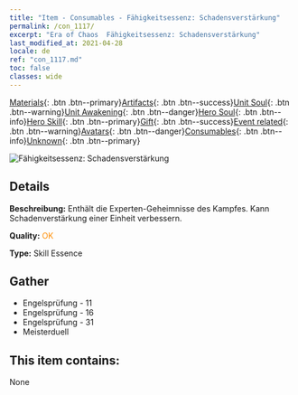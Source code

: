 ```yaml
---
title: "Item - Consumables - Fähigkeitsessenz: Schadensverstärkung"
permalink: /con_1117/
excerpt: "Era of Chaos  Fähigkeitsessenz: Schadensverstärkung"
last_modified_at: 2021-04-28
locale: de
ref: "con_1117.md"
toc: false
classes: wide
---
```

 [Materials](/ItemsDE/){: .btn .btn--primary}[Artifacts](/ItemsDE/Artifacts/){: .btn .btn--success}[Unit Soul](/ItemsDE/UnitSoul/){: .btn .btn--warning}[Unit Awakening](/ItemsDE/UnitAwakening/){: .btn .btn--danger}[Hero Soul](/ItemsDE/HeroSoul/){: .btn .btn--info}[Hero Skill](/ItemsDE/HeroSkill/){: .btn .btn--primary}[Gift](/ItemsDE/Gift/){: .btn .btn--success}[Event related](/ItemsDE/Events/){: .btn .btn--warning}[Avatars](/ItemsDE/Avatars/){: .btn .btn--danger}[Consumables](/ItemsDE/Consumables/){: .btn .btn--info}[Unknown](/ItemsDE/Unknown/){: .btn .btn--primary}

 ![Fähigkeitsessenz: Schadensverstärkung](/images/t/i_7008.png)

## Details
 **Beschreibung:** Enthält die Experten-Geheimnisse des Kampfes. Kann Schadenverstärkung einer Einheit verbessern.

 **Quality:** <span style="color: #FF8C00">OK</span>

 **Type:** Skill Essence

## Gather

*    Engelsprüfung - 11 
*    Engelsprüfung - 16 
*    Engelsprüfung - 31 
*    Meisterduell 

## This item contains:

  None

